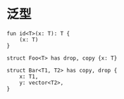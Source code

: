 # 泛型



```move
fun id<T>(x: T): T {
	(x: T)
}
```

```move
struct Foo<T> has drop, copy {x: T}

struct Bar<T1, T2> has copy, drop {
    x: T1,
    y: vector<T2>,
}
```

